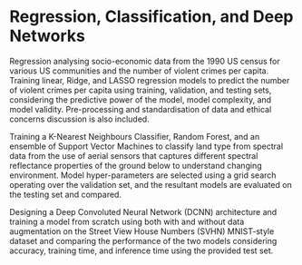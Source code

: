 # Regression, Classification, and Deep Networks
Regression analysing socio-economic data from the 1990 US census for various US communities and the number of violent crimes per capita. Training linear, Ridge, and LASSO regression models to predict the number of violent crimes per capita using training, validation, and testing sets, considering the predictive power of the model, model complexity, and model validity. Pre-processing and standardisation of data and ethical concerns discussion is also included.

Training a K-Nearest Neighbours Classifier, Random Forest, and an ensemble of Support Vector Machines to classify land type from spectral data from the use of aerial sensors that captures different spectral reflectance properties of the ground below to understand changing environment. Model hyper-parameters are selected using a grid search operating over the validation set, and the resultant models are evaluated on the testing set and compared.

Designing a Deep Convoluted Neural Network (DCNN) architecture and training a model from scratch using both with and without data augmentation on the Street View House Numbers (SVHN) MNIST-style dataset and comparing the performance of the two models considering accuracy, training time, and inference time using the provided test set.
